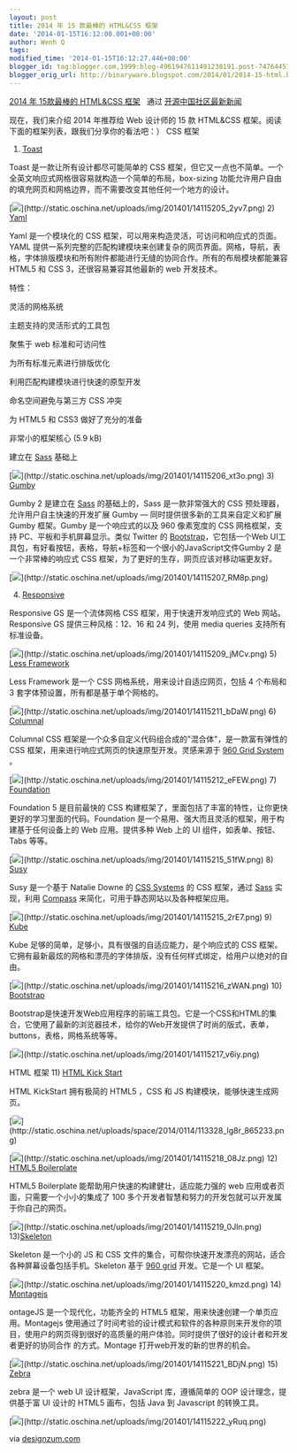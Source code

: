 ```yaml
---
layout: post
title: 2014 年 15 款最棒的 HTML&CSS 框架
date: '2014-01-15T16:12:00.001+08:00'
author: Wenh Q
tags:
modified_time: '2014-01-15T16:12:27.446+08:00'
blogger_id: tag:blogger.com,1999:blog-4961947611491238191.post-7476445779367611251
blogger_orig_url: http://binaryware.blogspot.com/2014/01/2014-15-html.html
---
```

[2014 年 15款最棒的 HTML&CSS
框架](http://www.oschina.net/news/47858/top-15-html-css-framework) 
 通过 [开源中国社区最新新闻](http://www.oschina.net/?from=rss)

现在，我们来介绍 2014 年推荐给 Web 设计师的 15 款 HTML&CSS
框架。阅读下面的框架列表，跟我们分享你的看法吧：）
CSS 框架
1) [Toast](http://www.oschina.net/p/toast-css-framework)

Toast 是一款让所有设计都尽可能简单的 CSS
框架，但它又一点也不简单。一个全英文响应式网格很容易就构造一个简单的布局，box-sizing
功能允许用户自由的填充网页和网格边界，而不需要改变其他任何一个地方的设计。

[![](https://images-blogger-opensocial.googleusercontent.com/gadgets/proxy?url=http%3A%2F%2Fstatic.oschina.net%2Fuploads%2Fimg%2F201401%2F14115205_2yv7.png&container=blogger&gadget=a&rewriteMime=image%2F*)](http://static.oschina.net/uploads/img/201401/14115205_2yv7.png)
2) [Yaml](http://www.oschina.net/p/yaml-css-framework)

Yaml 是一个模块化的 CSS
框架，可以用来构造灵活，可访问和响应式的页面。YAML
提供一系列完整的匹配构建模块来创建复杂的网页界面。网格，导航，表格，字体排版模块和所有附件都能进行无缝的协同合作。所有的布局模块都能兼容
HTML5 和 CSS 3，还很容易兼容其他最新的 web 开发技术。

特性：


灵活的网格系统


主题支持的灵活形式的工具包


聚焦于 web 标准和可访问性


为所有标准元素进行排版优化


利用匹配构建模块进行快速的原型开发


命名空间避免与第三方 CSS 冲突


为 HTML5 和 CSS3 做好了充分的准备


非常小的框架核心 (5.9 kB)


建立在 [Sass](http://www.oschina.net/p/sass) 基础上

[![](https://images-blogger-opensocial.googleusercontent.com/gadgets/proxy?url=http%3A%2F%2Fstatic.oschina.net%2Fuploads%2Fimg%2F201401%2F14115206_xt3o.png&container=blogger&gadget=a&rewriteMime=image%2F*)](http://static.oschina.net/uploads/img/201401/14115206_xt3o.png)
3) [Gumby](http://www.oschina.net/p/gumby)

Gumby 2 是建立在 [Sass](http://www.oschina.net/p/sass) 的基础上的，Sass
是一款非常强大的 CSS 预处理器，允许用户自主快速的开发扩展 Gumby —
同时提供很多新的工具来自定义和扩展 Gumby 框架。Gumby 是一个响应式的以及
960 像素宽度的 CSS 网格框架，支持 PC、平板和手机屏幕显示。类似 Twitter
的 [Bootstrap](http://www.oschina.net/p/bootstrap)，它包括一个Web
UI工具包，有好看按钮，表格，导航+标签和一个很小的JavaScript文件Gumby 2
是一个非常棒的响应式 CSS 框架，为了更好的生存，网页应该对移动端更友好。

[![](https://images-blogger-opensocial.googleusercontent.com/gadgets/proxy?url=http%3A%2F%2Fstatic.oschina.net%2Fuploads%2Fimg%2F201401%2F14115207_RM8p.png&container=blogger&gadget=a&rewriteMime=image%2F*)](http://static.oschina.net/uploads/img/201401/14115207_RM8p.png)

4) [Responsive](http://www.oschina.net/p/responsive-gs)

Responsive GS 是一个流体网格 CSS 框架，用于快速开发响应式的 Web
网站。Responsive GS 提供三种风格：12、16 和 24 列，使用 media queries
支持所有标准设备。

[![](https://images-blogger-opensocial.googleusercontent.com/gadgets/proxy?url=http%3A%2F%2Fstatic.oschina.net%2Fuploads%2Fimg%2F201401%2F14115209_jMCv.png&container=blogger&gadget=a&rewriteMime=image%2F*)](http://static.oschina.net/uploads/img/201401/14115209_jMCv.png)
5) [Less Framework](http://www.oschina.net/p/less-framework)

Less Framework 是一个 CSS 网格系统，用来设计自适应网页，包括 4 个布局和
3 套字体预设置，所有都是基于单个网格的。

[![](https://images-blogger-opensocial.googleusercontent.com/gadgets/proxy?url=http%3A%2F%2Fstatic.oschina.net%2Fuploads%2Fimg%2F201401%2F14115211_bDaW.png&container=blogger&gadget=a&rewriteMime=image%2F*)](http://static.oschina.net/uploads/img/201401/14115211_bDaW.png)
6) [Columnal](http://www.oschina.net/p/columnal)

Columnal CSS 框架是一个众多自定义代码组合成的"混合体"，是一款富有弹性的
CSS 框架，用来进行响应式网页的快速原型开发。灵感来源于 [960 Grid
System](http://www.oschina.net/p/960-grid-system) 。

[![](https://images-blogger-opensocial.googleusercontent.com/gadgets/proxy?url=http%3A%2F%2Fstatic.oschina.net%2Fuploads%2Fimg%2F201401%2F14115212_eFEW.png&container=blogger&gadget=a&rewriteMime=image%2F*)](http://static.oschina.net/uploads/img/201401/14115212_eFEW.png)
7) [Foundation](http://www.oschina.net/p/foundation)

Foundation 5 是目前最快的 CSS
构建框架了，里面包括了丰富的特性，让你更快更好的学习里面的代码。Foundation
是一个易用、强大而且灵活的框架，用于构建基于任何设备上的 Web
应用。提供多种 Web 上的 UI 组件，如表单、按钮、Tabs 等等。

[![](https://images-blogger-opensocial.googleusercontent.com/gadgets/proxy?url=http%3A%2F%2Fstatic.oschina.net%2Fuploads%2Fimg%2F201401%2F14115215_51fW.png&container=blogger&gadget=a&rewriteMime=image%2F*)](http://static.oschina.net/uploads/img/201401/14115215_51fW.png)
8) [Susy](http://www.oschina.net/p/susy)

 Susy 是一个基于 Natalie Downe 的 [CSS
Systems](http://www.slideshare.net/nataliedowne/css-systems-presentation)
的 CSS 框架，通过 [Sass](http://www.oschina.net/p/sass) 实现，利用
[Compass](http://www.oschina.net/p/compass+css)
来简化，可用于静态网站以及各种框架应用。

[![](https://images-blogger-opensocial.googleusercontent.com/gadgets/proxy?url=http%3A%2F%2Fstatic.oschina.net%2Fuploads%2Fimg%2F201401%2F14115215_2rE7.png&container=blogger&gadget=a&rewriteMime=image%2F*)](http://static.oschina.net/uploads/img/201401/14115215_2rE7.png)
9) [Kube](http://www.oschina.net/p/kube)

Kube 足够的简单，足够小，具有很强的自适应能力，是个响应式的 CSS
框架。它拥有最新最炫的网格和漂亮的字体排版，没有任何样式绑定，给用户以绝对的自由。

[![](https://images-blogger-opensocial.googleusercontent.com/gadgets/proxy?url=http%3A%2F%2Fstatic.oschina.net%2Fuploads%2Fimg%2F201401%2F14115216_zWAN.png&container=blogger&gadget=a&rewriteMime=image%2F*)](http://static.oschina.net/uploads/img/201401/14115216_zWAN.png)
10) [Bootstrap](http://twbs.github.io/bootstrap/)


Bootstrap是快速开发Web应用程序的前端工具包。它是一个CSS和HTML的集合，它使用了最新的浏览器技术，给你的Web开发提供了时尚的版式，表单，buttons，表格，网格系统等等。

[![](https://images-blogger-opensocial.googleusercontent.com/gadgets/proxy?url=http%3A%2F%2Fstatic.oschina.net%2Fuploads%2Fimg%2F201401%2F14115217_v6iy.png&container=blogger&gadget=a&rewriteMime=image%2F*)](http://static.oschina.net/uploads/img/201401/14115217_v6iy.png)


HTML 框架
11) [HTML Kick Start](http://www.oschina.net/p/html-kickstart)

HTML KickStart 拥有极简的 HTML5 ，CSS 和 JS
构建模块，能够快速生成网页。

[![](https://images-blogger-opensocial.googleusercontent.com/gadgets/proxy?url=http%3A%2F%2Fstatic.oschina.net%2Fuploads%2Fspace%2F2014%2F0114%2F113328_lg8r_865233.png&container=blogger&gadget=a&rewriteMime=image%2F*)](http://static.oschina.net/uploads/space/2014/0114/113328_lg8r_865233.png)

[![](https://images-blogger-opensocial.googleusercontent.com/gadgets/proxy?url=http%3A%2F%2Fstatic.oschina.net%2Fuploads%2Fimg%2F201401%2F14115218_08Jz.png&container=blogger&gadget=a&rewriteMime=image%2F*)](http://static.oschina.net/uploads/img/201401/14115218_08Jz.png)
12) [HTML5 Boilerplate](http://www.oschina.net/p/html5-boilerplate)

HTML5 Boilerplate 能帮助用户快速的构建健壮，适应能力强的 web
应用或者页面，只需要一个小小的集成了 100
多个开发者智慧和努力的开发包就可以开发属于你自己的网页。

[![](https://images-blogger-opensocial.googleusercontent.com/gadgets/proxy?url=http%3A%2F%2Fstatic.oschina.net%2Fuploads%2Fimg%2F201401%2F14115219_0Jln.png&container=blogger&gadget=a&rewriteMime=image%2F*)](http://static.oschina.net/uploads/img/201401/14115219_0Jln.png)
13)[Skeleton](http://www.oschina.net/p/skeleton)

 Skeleton 是一个小的 JS 和 CSS
文件的集合，可帮你快速开发漂亮的网站，适合各种屏幕设备包括手机。Skeleton
基于 [960 grid](http://www.oschina.net/p/960-grid-system) 开发。它是一个
UI 框架。

[![](https://images-blogger-opensocial.googleusercontent.com/gadgets/proxy?url=http%3A%2F%2Fstatic.oschina.net%2Fuploads%2Fimg%2F201401%2F14115220_kmzd.png&container=blogger&gadget=a&rewriteMime=image%2F*)](http://static.oschina.net/uploads/img/201401/14115220_kmzd.png)
14) [Montagejs](http://www.oschina.net/p/montage)

ontageJS 是一个现代化，功能齐全的 HTML5
框架，用来快速创建一个单页应用。Montagejs
使用通过了时间考验的设计模式和软件的各种原则来开发你的项目，使用户的网页得到很好的高质量的用户体验。同时提供了很好的设计者和开发者更好的协同合作
的方式。Montage 打开web开发的新的世界的机会。

[![](https://images-blogger-opensocial.googleusercontent.com/gadgets/proxy?url=http%3A%2F%2Fstatic.oschina.net%2Fuploads%2Fimg%2F201401%2F14115221_BDjN.png&container=blogger&gadget=a&rewriteMime=image%2F*)](http://static.oschina.net/uploads/img/201401/14115221_BDjN.png)
15) [Zebra](http://www.oschina.net/p/zebra-js)

zebra 是一个 web UI 设计框架，JavaScript 库，遵循简单的 OOP
设计理念，提供基于富 UI 设计的 HTML5 画布，包括 Java 到 Javascript
的转换工具。

[![](https://images-blogger-opensocial.googleusercontent.com/gadgets/proxy?url=http%3A%2F%2Fstatic.oschina.net%2Fuploads%2Fimg%2F201401%2F14115222_yRuq.png&container=blogger&gadget=a&rewriteMime=image%2F*)](http://static.oschina.net/uploads/img/201401/14115222_yRuq.png)

via
[designzum.com](http://designzum.com/2014/01/13/best-html-css-frameworks-2014-for-web-designers/)
